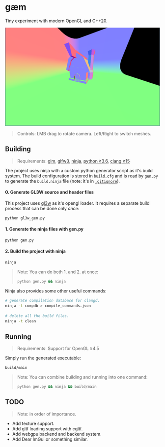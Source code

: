 # gæm

Tiny experiment with modern OpenGL and C++20.

![rotated cube with normals on black background](data/screenshot.png)

> Controls: LMB drag to rotate camera. Left/Right to switch meshes.

## Building

> Requirements:
> [glm](https://github.com/g-truc/glm),
> [glfw3](https://glfw.org),
> [ninja](https://ninja-build.org),
> [python ≥3.6](https://python.org),
> [clang ≥15](https://clang.llvm.org)

The project uses ninja with a custom python generator script as it's build system. The build configuration is stored in [`build.cfg`](/build.cfg) and is read by [`gen.py`](/gen.py) to generate the `build.ninja` file (note: it's in [`.gitignore`](/.gitignore)).

#### 0. Generate GL3W source and header files

This project uses [gl3w](https://github.com/skaslev/gl3w) as it's opengl loader. It requires a separate build process that can be done only *once*:

```bash
python gl3w_gen.py
```

#### 1. Generate the ninja files with gen.py

```bash
python gen.py
```

#### 2. Build the project with ninja

```bash
ninja
```

> Note: You can do both 1. and 2. at once:
> ```bash
> python gen.py && ninja
> ```

Ninja also provides some other useful commands:

```bash
# generate compilation database for clangd.
ninja -t compdb > compile_commands.json

# delete all the build files.
ninja -t clean
```

## Running

> Requirements: Support for OpenGL ≥4.5

Simply run the generated executable:

```bash
build/main
```

> Note: You can combine building and running into one command:
> ```bash
> python gen.py && ninja && build/main
> ```

## TODO

> Note: in order of importance.

- Add texture support.
- Add gltf loading support with cgltf.
- Add webgpu backend and backend system.
- Add Dear ImGui or something similar.

